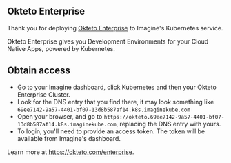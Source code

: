 ## Okteto Enterprise

Thank you for deploying [Okteto Enterprise](https://okteto.com/enterprise) to Imagine's Kubernetes service.

Okteto Enterprise gives you Development Environments for your Cloud Native Apps, powered by Kubernetes.

## Obtain access

* Go to your Imagine dashboard, click Kubernetes and then your Okteto Enterprise Cluster.
* Look for the DNS entry that you find there, it may look something like `69ee7142-9a57-4401-bf07-13d8b587af14.k8s.imaginekube.com`
* Open your browser, and go to `https://okteto.69ee7142-9a57-4401-bf07-13d8b587af14.k8s.imaginekube.com`, replacing the DNS entry with yours.
* To login, you'll need to provide an access token. The token will be available from Imagine's dashboard.

Learn more at https://okteto.com/enterprise.

